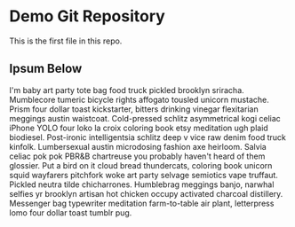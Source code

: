 # Demo Git Repository

This is the first file in this repo.

## Ipsum Below
I'm baby art party tote bag food truck pickled brooklyn sriracha. Mumblecore tumeric bicycle rights affogato tousled unicorn mustache. Prism four dollar toast kickstarter, bitters drinking vinegar flexitarian meggings austin waistcoat. Cold-pressed schlitz asymmetrical kogi celiac iPhone YOLO four loko la croix coloring book etsy meditation ugh plaid biodiesel.
Post-ironic intelligentsia schlitz deep v vice raw denim food truck kinfolk. Lumbersexual austin microdosing fashion axe heirloom. Salvia celiac pok pok PBR&B chartreuse you probably haven't heard of them glossier. Put a bird on it cloud bread thundercats, coloring book unicorn squid wayfarers pitchfork woke art party selvage semiotics vape truffaut. Pickled neutra tilde chicharrones. Humblebrag meggings banjo, narwhal selfies yr brooklyn artisan hot chicken occupy activated charcoal distillery. Messenger bag typewriter meditation farm-to-table air plant, letterpress lomo four dollar toast tumblr pug.